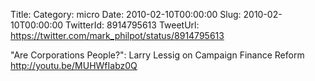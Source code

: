 Title: 
Category: micro
Date: 2010-02-10T00:00:00
Slug: 2010-02-10T00:00:00
TwitterId: 8914795613
TweetUrl: https://twitter.com/mark_philpot/status/8914795613

"Are Corporations People?": Larry Lessig on Campaign Finance Reform http://youtu.be/MUHWfIabz0Q